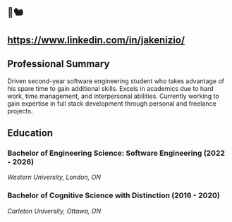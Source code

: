 
## 🌼🐿️
## https://www.linkedin.com/in/jakenizio/

## Professional Summary
Driven second-year software engineering student who takes advantage of his spare time to gain
additional skills. Excels in academics due to hard work, time management, and interpersonal abilities.
Currently working to gain expertise in full stack development through personal and freelance projects.
## Education
### Bachelor of Engineering Science: Software Engineering (2022 - 2026)
*Western University, London, ON*

### Bachelor of Cognitive Science with Distinction (2016 - 2020)
*Carleton University, Ottawa, ON*
